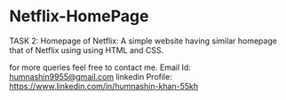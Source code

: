 # Netflix-HomePage
TASK 2:
Homepage of Netflix: A simple website having similar homepage that of Netflix using using HTML and CSS.

for more queries feel free to contact me.
Email Id: humnashin9955@gmail.com
linkedin Profile: https://www.linkedin.com/in/humnashin-khan-55kh
